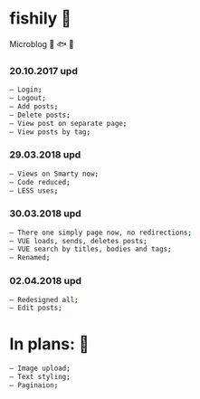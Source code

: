 # fishily :whale:

Microblog :tropical_fish: :fish: :dolphin:

### 20.10.2017 upd 

```sh
— Login;
— Logout;
— Add posts;
— Delete posts;
— View post on separate page;
— View posts by tag;
```

### 29.03.2018 upd

```sh
— Views on Smarty now;
— Code reduced;
— LESS uses;
```

### 30.03.2018 upd

```sh
— There one simply page now, no redirections;
— VUE loads, sends, deletes posts;
— VUE search by titles, bodies and tags;
— Renamed;
```

### 02.04.2018 upd

```sh
— Redesigned all;
— Edit posts;
```

# In plans: :whale2:

```sh
— Image upload;
— Text styling;
— Paginaion;
```